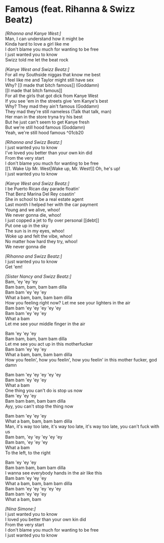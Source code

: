 # Famous (feat. Rihanna & Swizz Beatz)

_[Rihanna and Kanye West:]_  
Man, I can understand how it might be  
Kinda hard to love a girl like me  
I don't blame you much for wanting to be free  
I just wanted you to know  
Swizz told me let the beat rock  

_[Kanye West and Swizz Beatz:]_  
For all my Southside niggas that know me best  
I feel like me and Taylor might still have sex  
Why? [[I made that bitch famous]] (Goddamn)  
[[I made that bitch famous]]  
For all the girls that got dick from Kanye West  
If you see 'em in the streets give 'em Kanye's best  
Why? They mad they ain't famous (Goddamn)  
They mad they're still nameless (Talk that talk, man)  
Her man in the store tryna try his best  
But he just can't seem to get Kanye fresh  
But we're still hood famous (Goddamn)  
Yeah, we're still hood famous ^01cb20

_[Rihanna and Swizz Beatz:]_  
I just wanted you to know  
I've loved you better than your own kin did  
From the very start  
I don't blame you much for wanting to be free  
[[1. Wake Up Mr. West|Wake up, Mr. West!]] Oh, he's up!  
I just wanted you to know  

_[Kanye West and Swizz Beatz:]_  
I be Puerto Rican day parade floatin'  
That Benz Marina Del Rey coastin'  
She in school to be a real estate agent  
Last month I helped her with the car payment  
Young and we alive, whoo!  
We never gonna die, whoo!  
I just copped a jet to fly over personal [[debt]]  
Put one up in the sky  
The sun is in my eyes, whoo!  
Woke up and felt the vibe, whoo!  
No matter how hard they try, whoo!  
We never gonna die  

_[Rihanna and Swizz Beatz:]_  
I just wanted you to know  
Get 'em!  

_[Sister Nancy and Swizz Beatz:]_  
Bam, 'ey 'ey 'ey  
Bam bam, bam, bam bam dilla  
Bam bam 'ey 'ey 'ey  
What a bam, bam, bam bam dilla  
How you feeling right now? Let me see your lighters in the air  
Bam bam 'ey 'ey 'ey 'ey 'ey  
Bam bam 'ey 'ey 'ey  
What a bam  
Let me see your middle finger in the air  

Bam 'ey 'ey 'ey  
Bam bam, bam, bam bam dilla  
Let me see you act up in this motherfucker  
Bam bam 'ey 'ey 'ey  
What a bam, bam, bam bam dilla  
How you feelin', how you feelin', how you feelin' in this mother fucker, god damn  

Bam bam 'ey 'ey 'ey 'ey 'ey  
Bam bam 'ey 'ey 'ey  
What a bam  
One thing you can't do is stop us now  
Bam 'ey 'ey 'ey  
Bam bam bam, bam bam dilla  
Ayy, you can't stop the thing now  

Bam bam 'ey 'ey 'ey  
What a bam, bam, bam bam dilla  
Man, it's way too late, it's way too late, it's way too late, you can't fuck with us  
Bam bam, 'ey 'ey 'ey 'ey 'ey  
Bam bam, 'ey 'ey 'ey  
What a bam  
To the left, to the right  

Bam 'ey 'ey 'ey  
Bam bam bam, bam bam dilla  
I wanna see everybody hands in the air like this  
Bam bam 'ey 'ey 'ey  
What a bam, bam, bam bam dilla  
Bam bam 'ey 'ey 'ey 'ey 'ey  
Bam bam 'ey 'ey 'ey  
What a bam, bam  

_[Nina Simone:]_  
I just wanted you to know  
I loved you better than your own kin did  
From the very start  
I don't blame you much for wanting to be free  
I just wanted you to know

